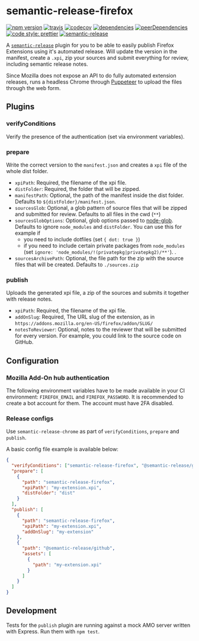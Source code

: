 # semantic-release-firefox

[![npm version](https://img.shields.io/npm/v/semantic-release-firefox.svg)](https://www.npmjs.com/package/semantic-release-firefox)
[![travis](https://img.shields.io/travis/felixfbecker/semantic-release-firefox/master.svg)](https://travis-ci.org/felixfbecker/semantic-release-firefox)
[![codecov](https://codecov.io/gh/felixfbecker/semantic-release-firefox/branch/master/graph/badge.svg)](https://codecov.io/gh/felixfbecker/semantic-release-firefox)
[![dependencies ](https://david-dm.org/felixfbecker/semantic-release-firefox/status.svg)](https://david-dm.org/felixfbecker/semantic-release-firefox)
[![peerDependencies](https://david-dm.org/felixfbecker/semantic-release-firefox/peer-status.svg)](https://david-dm.org/felixfbecker/semantic-release-firefox?type=peer)
[![code style: prettier](https://img.shields.io/badge/code_style-prettier-ff69b4.svg)](https://github.com/prettier/prettier)
[![semantic-release](https://img.shields.io/badge/%20%20%F0%9F%93%A6%F0%9F%9A%80-semantic--release-e10079.svg)](https://github.com/semantic-release/semantic-release)

A [`semantic-release`](https://github.com/semantic-release/semantic-release) plugin for you to be able to easily publish Firefox Extensions using it's automated release.
Will update the version in the manifest, create a `.xpi`, zip your sources and submit everything for review, including semantic release notes.

Since Mozilla does not expose an API to do fully automated extension releases, runs a headless Chrome through [Puppeteer](https://github.com/GoogleChrome/puppeteer) to upload the files through the web form.

## Plugins

### verifyConditions

Verify the presence of the authentication (set via environment variables).

### prepare

Write the correct version to the `manifest.json` and creates a `xpi` file of the whole dist folder.

- `xpiPath`: Required, the filename of the xpi file.
- `distFolder`: Required, the folder that will be zipped.
- `manifestPath`: Optional, the path of the manifest inside the dist folder. Defaults to `${distFolder}/manifest.json`.
- `sourcesGlob`: Optional, a glob pattern of source files that will be zipped and submitted for review. Defaults to all files in the cwd (`**`)
- `sourcesGlobOptions`: Optional, glob options passed to [node-glob](https://github.com/isaacs/node-glob#options). Defaults to ignore `node_modules` and `distFolder`. You can use this for example if
  - you need to include dotfiles (set `{ dot: true }`)
  - if you need to include certain private packages from `node_modules` (set `ignore: 'node_modules/!(privatepkg|privatepkg2)/**'`).
    .
- `sourcesArchivePath`: Optional, the file path for the zip with the source files that will be created. Defaults to `./sources.zip`

### publish

Uploads the generated xpi file, a zip of the sources and submits it together with release notes.

- `xpiPath`: Required, the filename of the xpi file.
- `addOnSlug`: Required, The URL slug of the extension, as in `https://addons.mozilla.org/en-US/firefox/addon/SLUG/`
- `notesToReviewer`: Optional, notes to the reviewer that will be submitted for every version. For example, you could link to the source code on GitHub.

## Configuration

### Mozilla Add-On hub authentication

The following environment variables have to be made available in your CI environment: `FIREFOX_EMAIL` and `FIREFOX_PASSWORD`.
It is recommended to create a bot account for them.
The account must have 2FA disabled.

### Release configs

Use `semantic-release-chrome` as part of `verifyConditions`, `prepare` and `publish`.

A basic config file example is available below:

```json
{
  "verifyConditions": ["semantic-release-firefox", "@semantic-release/github"],
  "prepare": [
    {
      "path": "semantic-release-firefox",
      "xpiPath": "my-extension.xpi",
      "distFolder": "dist"
    }
  ],
  "publish": [
    {
      "path": "semantic-release-firefox",
      "xpiPath": "my-extension.xpi",
      "addOnSlug": "my-extension"
    },
    {
      "path": "@semantic-release/github",
      "assets": [
        {
          "path": "my-extension.xpi"
        }
      ]
    }
  ]
}
```

## Development

Tests for the `publish` plugin are running against a mock AMO server written with Express.
Run them with `npm test`.
